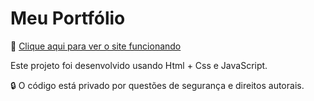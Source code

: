 # Meu Portfólio



🚀 [Clique aqui para ver o site funcionando](https://port-folio-1-0-qso27ylh0-lucas-silvas-projects-a08db18e.vercel.app)


Este projeto foi desenvolvido usando Html + Css e JavaScript.

🔒 O código está privado por questões de segurança e direitos autorais.
